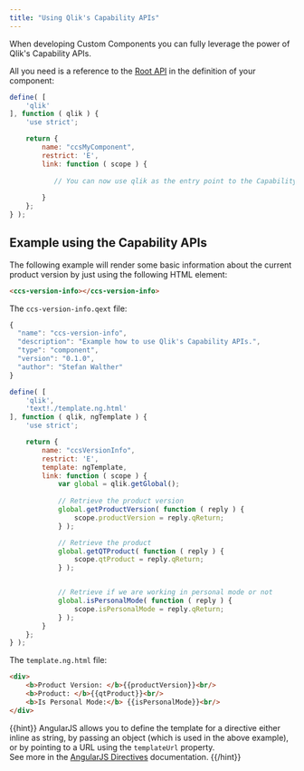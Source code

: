 ```yaml
---
title: "Using Qlik's Capability APIs"
---
```


When developing Custom Components you can fully leverage the power of Qlik's Capability APIs.

All you need is a reference to the [Root API](http://help.qlik.com/en-US/sense-developer/3.0/Subsystems/APIs/Content/MashupAPI/qlik-interface-interface.htm) in the definition of your component:

```js
define( [
    'qlik'
], function ( qlik ) {
    'use strict';

    return {
        name: "ccsMyComponent",
        restrict: 'E',
        link: function ( scope ) {
           
           // You can now use qlik as the entry point to the Capability APIs
           
        }
    };
} );
```

## Example using the Capability APIs

The following example will render some basic information about the current product version by just using the following HTML element:

```html
<ccs-version-info></ccs-version-info>
```

The `ccs-version-info.qext` file:

```js
{
  "name": "ccs-version-info",
  "description": "Example how to use Qlik's Capability APIs.",
  "type": "component",
  "version": "0.1.0",
  "author": "Stefan Walther"
}
```

```js
define( [
    'qlik',
    'text!./template.ng.html'
], function ( qlik, ngTemplate ) {
    'use strict';

    return {
        name: "ccsVersionInfo",
        restrict: 'E',
        template: ngTemplate,
        link: function ( scope ) {
            var global = qlik.getGlobal();
            
            // Retrieve the product version
            global.getProductVersion( function ( reply ) {
                scope.productVersion = reply.qReturn;
            } );

            // Retrieve the product
            global.getQTProduct( function ( reply ) {
                scope.qtProduct = reply.qReturn;
            } );


            // Retrieve if we are working in personal mode or not
            global.isPersonalMode( function ( reply ) {
                scope.isPersonalMode = reply.qReturn;
            } );
        }
    };
} );

```

The `template.ng.html` file:

```html
<div>
    <b>Product Version: </b>{{productVersion}}<br/>
    <b>Product: </b>{{qtProduct}}<br/>
    <b>Is Personal Mode:</b> {{isPersonalMode}}<br/>
</div>
```

{{hint}}
AngularJS allows you to define the template for a directive either inline as string, by passing an object (which is used in the above example), or by pointing to a URL using the `templateUrl` property.  
See more in the [AngularJS Directives](https://docs.angularjs.org/guide/directive) documentation.
{{/hint}}